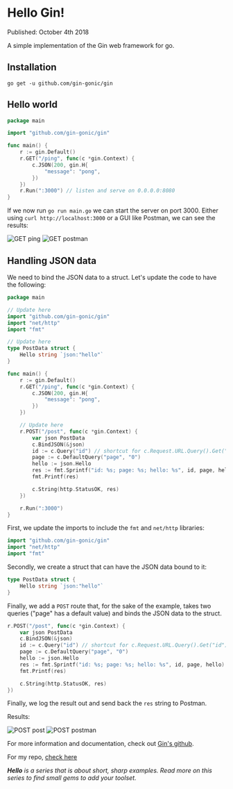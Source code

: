 # Hello Gin!

Published: October 4th 2018

A simple implementation of the Gin web framework for go.

## Installation

```shell
go get -u github.com/gin-gonic/gin
```

## Hello world

```go
package main

import "github.com/gin-gonic/gin"

func main() {
    r := gin.Default()
    r.GET("/ping", func(c *gin.Context) {
        c.JSON(200, gin.H{
            "message": "pong",
        })
    })
    r.Run(":3000") // listen and serve on 0.0.0.0:8080
}
```

If we now run `go run main.go` we can start the server on port 3000. Either using `curl http://localhost:3000` or a GUI like Postman, we can see the results:

![GET ping](https://res.cloudinary.com/gitgoodclub/image/upload/v1538628243/getCLI-compressed.png 'GET ping')
![GET postman](https://res.cloudinary.com/gitgoodclub/image/upload/v1538628243/getPostman-compressed.png 'GET Postman')

## Handling JSON data

We need to bind the JSON data to a struct. Let's update the code to have the following:

```go
package main

// Update here
import "github.com/gin-gonic/gin"
import "net/http"
import "fmt"

// Update here
type PostData struct {
    Hello string `json:"hello"`
}

func main() {
    r := gin.Default()
    r.GET("/ping", func(c *gin.Context) {
        c.JSON(200, gin.H{
            "message": "pong",
        })
    })

    // Update here
    r.POST("/post", func(c *gin.Context) {
        var json PostData
        c.BindJSON(&json)
        id := c.Query("id") // shortcut for c.Request.URL.Query().Get("id")
        page := c.DefaultQuery("page", "0")
        hello := json.Hello
        res := fmt.Sprintf("id: %s; page: %s; hello: %s", id, page, hello)
        fmt.Printf(res)

        c.String(http.StatusOK, res)
    })

    r.Run(":3000")
}
```

First, we update the imports to include the `fmt` and `net/http` libraries:

```go
import "github.com/gin-gonic/gin"
import "net/http"
import "fmt"
```

Secondly, we create a struct that can have the JSON data bound to it:

```go
type PostData struct {
    Hello string `json:"hello"`
}
```

Finally, we add a `POST` route that, for the sake of the example, takes two queries ("page" has a default value) and binds the JSON data to the struct.

```go
r.POST("/post", func(c *gin.Context) {
    var json PostData
    c.BindJSON(&json)
    id := c.Query("id") // shortcut for c.Request.URL.Query().Get("id")
    page := c.DefaultQuery("page", "0")
    hello := json.Hello
    res := fmt.Sprintf("id: %s; page: %s; hello: %s", id, page, hello)
    fmt.Printf(res)

    c.String(http.StatusOK, res)
})
```

Finally, we log the result out and send back the `res` string to Postman.

Results:

![POST post](https://res.cloudinary.com/gitgoodclub/image/upload/v1538628243/postCLI-compressed.png 'POST post')
![POST postman](https://res.cloudinary.com/gitgoodclub/image/upload/v1538628244/postPostman-compressed.png 'POST Postman')

For more information and documentation, check out [Gin's github](https://github.com/gin-gonic/gin).

For my repo, [check here](https://github.com/okeeffed/hello-gin)

_**Hello** is a series that is about short, sharp examples. Read more on this series to find small gems to add your toolset._
